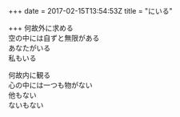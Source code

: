 +++
date = 2017-02-15T13:54:53Z
title = "にいる"

+++
何故外に求める  
空の中には自ずと無限がある  
あなたがいる  
私もいる  
  
何故内に観る  
心の中には一つも物がない  
他もない  
ないもない